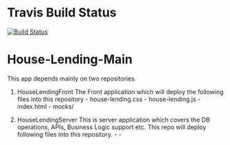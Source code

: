 # Travis Build Status #
[![Build Status](https://travis-ci.org/house-lending-apps/HouseLendingMain.svg?branch=master)](https://travis-ci.org/house-lending-apps/HouseLendingMain)

# House-Lending-Main

This app depends mainly on two repositories

1)  HouseLendingFront
    The Front application which will deploy the following files into this repository
        - house-lending.css
        - house-lending.js
        - index.html
        - mocks/

2)  HouseLendingServer 
    This is server application which covers the DB operations, APIs, Business Logic support etc.
    This repo will deploy following files into this repository.
        -
        -
